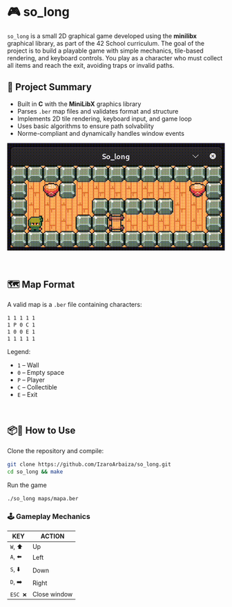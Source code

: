 # 🎮 so_long

`so_long` is a small 2D graphical game developed using the **minilibx** graphical library, as part of the 42 School curriculum. The goal of the project is to build a playable game with simple mechanics, tile-based rendering, and keyboard controls.
You play as a character who must collect all items and reach the exit, avoiding traps or invalid paths.

## 🧠 Project Summary
- Built in **C** with the **MiniLibX** graphics library  
- Parses `.ber` map files and validates format and structure  
- Implements 2D tile rendering, keyboard input, and game loop  
- Uses basic algorithms to ensure path solvability  
- Norme-compliant and dynamically handles window events  

<!--<p align="center">
  <img src="textures/imagen_2025-06-21_174157248.png" width="500"/>
</p>
<br>-->

<p align="center">
  <img src="https://raw.githubusercontent.com/IzaroArbaiza/so_long/main/textures/Screencast%20from%2006-30-2025%2001_55_31%20PM.gif" alt="GIF demo" />
</p>
<br>

## 🗺️ Map Format
A valid map is a `.ber` file containing characters:
```
1 1 1 1 1
1 P 0 C 1
1 0 0 E 1
1 1 1 1 1
```
Legend:
- `1` – Wall  
- `0` – Empty space  
- `P` – Player  
- `C` – Collectible  
- `E` – Exit  

<br>

## 📦🚀 How to Use
Clone the repository and compile:
```bash
git clone https://github.com/IzaroArbaiza/so_long.git
cd so_long && make
```

Run the game
```bash
./so_long maps/mapa.ber
```

### 🕹 Gameplay Mechanics
|KEY|ACTION|
|---|---|
|`W`, ⬆️|Up|
|`A`, ⬅️|Left|
|`S`, ⬇️|Down|
|`D`, ➡️|Right|
|`ESC ❌`|Close window| 
